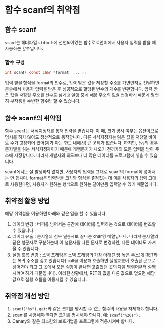# 함수 scanf의 취약점

## 함수 scanf
`scanf`는 헤더파일 `stdio.h`에 선언되어있는 함수로 C언어에서 사용자 입력을 받을 때 사용하는 함수입니다.
### 함수 구성
```C
int scanf( const char *format, ... );
```
입력 받을 형식을 format의 인수로, 입력 받은 값을 저장할 주소를 가변인자로 전달하면 콘솔에서 사용자 입력을 받은 후 성공적으로 할당된 변수의 개수를 반환합니다. 입력 받은 값을 저장할 주소를 인수로 넘기고 실행 중에 해당 주소의 값을 변경하기 때문에 당연히 부작용을 수반한 함수라 할 수 있습니다.
## 함수 scanf의 취약점
함수 scanf는 서식지정자를 통해 입력을 받습니다. 이 때, 크기 명시 여부는 옵션이므로 명시를 하지 않아도 정상적으로 동작합니다. 다른 서식지정자는 읽은 값을 저장할 바이트 수가 고정되어 있어(제가 아는 한도 내에선) 큰 문제가 없습니다. 하지만, %s의 경우 문자열을 읽는 서식지정자이기 때문에 개행문자가 나오기 전까지의 모든 입력을 받아 주소에 저장합니다. 따라서 개발자의 의도보다 더 많은 데이터를 프로그램에 넣을 수 있습니다.

scanf에서는 잘 발생하지 않지만, 사용자의 입력을 그대로 scanf의 format에 넣어서는 안 됩니다. format은 입력받을 크기와 형식을 결정짓는 데 이를 사용자의 입력 그대로 사용한다면, 사용자가 원하는 형식으로 원하는 길이만큼 입력할 수 있기 때문입니다.
## 취약점 활용 방법
해당 취약점을 이용하면 아래와 같은 일을 할 수 있습니다.
1. 데이터 변경 : 버퍼를 넘어서는 공간에 데이터를 입력하는 것으로 데이터를 변조할 수 있습니다.
1. 데이터 유출 : 문자열의 경우 널문자로 끝나는 char형 배열입니다. 따라서 문자열의 끝은 널문자로 구분하는데 이 널문자를 다른 문자로 변경하면, 다른 데이터도 가져올 수 있습니다.
1. 실행 흐름 변경 : 스택 프레임은 스택 프레임의 가장 아래(가장 높은 주소)에 RET라는 복귀 주소를 갖고 있습니다( call을 이용해 호출하면 실행흐름이 호출된 곳으로 넘어가야 되고 그 곳에서 모든 실행이 끝나면 호출했던 곳의 다음 명령어부터 실행시켜야 하기 때문입니다). 이러한 상황에서, RET의 값을 다른 값으로 덮으면 해당 값으로 실행 흐름을 이동시킬 수 있습니다.
## 취약점 개선 방안
1. `scanf("%s")`, `gets`와 같은 크기를 명시할 수 없는 함수의 사용을 자제해야 합니다.
1. scanf를 사용해야 한다면 크기를 명시해야 합니다. 예: `scanf("%20s");`
1. Canary와 같은 최소한의 보호기법을 프로그램에 적용시켜야 합니다.